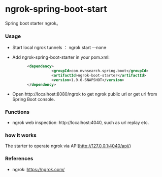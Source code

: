 ngrok-spring-boot-start
=========================
Spring boot starter ngrok。

### Usage

* Start local ngrok tunnels ： ngrok start --none

* Add ngrok-spring-boot-starter in your pom.xml:
```xml
          <dependency>
                     <groupId>com.mvnsearch.spring.boot</groupId>
                     <artifactId>ngrok-boot-starter</artifactId>
                     <version>1.0.0-SNAPSHOT</version>
          </dependency>
```
* Open http://localhost:8080/ngrok to get ngrok public url or get url from Spring Boot console. 

### Functions

* ngrok web inspection: http://localhost:4040, such as url replay etc.

### how it works

The starter to operate ngrok via API(http://127.0.0.1:4040/api/)

### References

* ngrok: https://ngrok.com/

